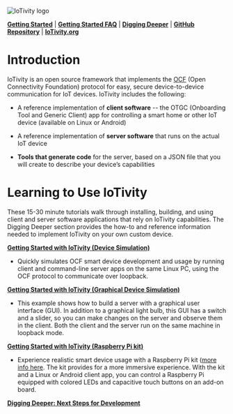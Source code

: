 ![IoTivity logo](/Images/IoTivity-logo.png)



[**Getting Started**](index.md)   |   [**Getting Started FAQ**](getting-started-faq.md)   |   [**Digging Deeper**](digging-deeper.md)   |   [**GitHub Repository**](https://github.com/iotivity/iotivity-lite)   |   [**IoTivity.org**](https://iotivity.org)



# Introduction



IoTivity is an open source framework that implements the [OCF](https://openconnectivity.org) (Open Connectivity Foundation) protocol for easy, secure device-to-device communication for IoT devices. IoTivity includes the following:



- A reference implementation of **client software** -- the OTGC (Onboarding Tool and Generic Client) app for controlling a smart home or other IoT device (available on Linux or Android)

- A reference implementation of **server software** that runs on the actual IoT device

- **Tools that generate code** for the server, based on a JSON file that you will create to describe your device’s capabilities



# Learning to Use IoTivity



These 15-30 minute tutorials walk through installing, building, and using client and server software applications that rely on IoTivity capabilities. The Digging Deeper section provides the how-to and reference information needed to implement IoTivity on your own custom device.



[**Getting Started with IoTivity (Device Simulation)**](gsg-sw.md)



- Quickly simulates OCF smart device development and usage by running client and command-line server apps on the same Linux PC, using the OCF protocol to communicate over loopback.



[**Getting Started with IoTivity (Graphical Device Simulation)**](gsg-gtk.md)

- This example shows how to build a server with a graphical user interface (GUI). In addition to a graphical light bulb, this GUI  has a switch and a slider, so you can make changes on the server and observe them in the client. Both the client and the server run on the same machine in loopback mode.

[**Getting Started with IoTivity (Raspberry Pi kit)**](gsg-kit.md)



- Experience realistic smart device usage with a Raspberry Pi kit ([more info here](https://openconnectivity.org/developer/developer-kit). The kit provides for a more immersive experience. With the kit and a Linux or Android client app, you can control a Raspberry Pi equipped with colored LEDs and capacitive touch buttons on an add-on board.



[**Digging Deeper: Next Steps for Development**](digging-deeper.md)

